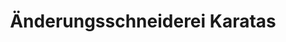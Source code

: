 ---
title: "Änderungsschneiderei Karatas"
url: /darmstadt/aenderungsschneiderei-karatas/
shop: Schneiderei
---